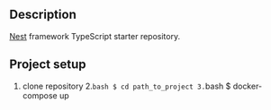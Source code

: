

## Description

[Nest](https://github.com/nestjs/nest) framework TypeScript starter repository.

## Project setup
1. clone repository
2.```bash
$ cd path_to_project
3.```bash
$ docker-compose up


